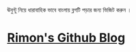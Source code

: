  ঊবুন্টু নিয়ে ধারাবাহিক ভাবে বাংলায় ব্লগটি পড়ার জন্য ভিজিট করুন ।
<a href="https://rimon-mahamud-rony.github.io/Ubuntu_experience/index.html" target="_blank"><h1>Rimon's Github Blog</h1></a>
